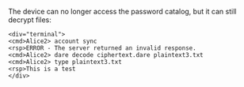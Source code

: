 
The device can no longer access the password catalog, but it can still decrypt files:


~~~~
<div="terminal">
<cmd>Alice2> account sync
<rsp>ERROR - The server returned an invalid response.
<cmd>Alice2> dare decode ciphertext.dare plaintext3.txt
<cmd>Alice2> type plaintext3.txt
<rsp>This is a test
</div>
~~~~

